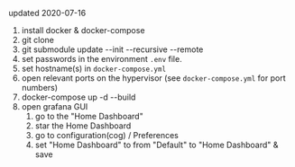 updated 2020-07-16

1. install docker & docker-compose
1. git clone
1. git submodule update --init --recursive --remote
1. set passwords in the environment `.env` file.
1. set hostname(s) in `docker-compose.yml`
1. open relevant ports on the hypervisor (see `docker-compose.yml` for port numbers)
2. docker-compose up -d --build
3. open grafana GUI
    1. go to the "Home Dashboard"
    2. star the Home Dashboard
    1. go to configuration(cog) / Preferences
    2. set "Home Dashboard" to from "Default" to "Home Dashboard" & save
